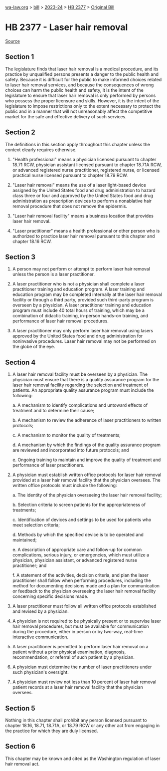 [wa-law.org](/) > [bill](/bill/) > [2023-24](/bill/2023-24/) > [HB 2377](/bill/2023-24/hb/2377/) > [Original Bill](/bill/2023-24/hb/2377/1/)

# HB 2377 - Laser hair removal

[Source](http://lawfilesext.leg.wa.gov/biennium/2023-24/Pdf/Bills/House%20Bills/2377.pdf)

## Section 1
The legislature finds that laser hair removal is a medical procedure, and its practice by unqualified persons presents a danger to the public health and safety. Because it is difficult for the public to make informed choices related to laser hair removal services, and because the consequences of wrong choices can harm the public health and safety, it is the intent of the legislature to ensure that laser hair removal is only performed by persons who possess the proper licensure and skills. However, it is the intent of the legislature to impose restrictions only to the extent necessary to protect the public and in a manner that will not unreasonably affect the competitive market for the safe and effective delivery of such services.

## Section 2
The definitions in this section apply throughout this chapter unless the context clearly requires otherwise.

1. "Health professional" means a physician licensed pursuant to chapter 18.71 RCW, physician assistant licensed pursuant to chapter 18.71A RCW, or advanced registered nurse practitioner, registered nurse, or licensed practical nurse licensed pursuant to chapter 18.79 RCW.

2. "Laser hair removal" means the use of a laser light-based device assigned by the United States food and drug administration to hazard class three or four and approved by the United States food and drug administration as prescription devices to perform a nonablative hair removal procedure that does not remove the epidermis.

3. "Laser hair removal facility" means a business location that provides laser hair removal.

4. "Laser practitioner" means a health professional or other person who is authorized to practice laser hair removal pursuant to this chapter and chapter 18.16 RCW.

## Section 3
1. A person may not perform or attempt to perform laser hair removal unless the person is a laser practitioner.

2. A laser practitioner who is not a physician shall complete a laser practitioner training and education program. A laser training and education program may be completed internally at the laser hair removal facility or through a third party, provided such third-party program is overseen by a physician. A laser practitioner training and education program must include 40 total hours of training, which may be a combination of didactic training, in-person hands-on training, and performance of laser hair removal procedures.

3. A laser practitioner may only perform laser hair removal using lasers approved by the United States food and drug administration for noninvasive procedures. Laser hair removal may not be performed on the globe of the eye.

## Section 4
1. A laser hair removal facility must be overseen by a physician. The physician must ensure that there is a quality assurance program for the laser hair removal facility regarding the selection and treatment of patients. An appropriate quality assurance program must include the following:

    a. A mechanism to identify complications and untoward effects of treatment and to determine their cause;

    b. A mechanism to review the adherence of laser practitioners to written protocols;

    c. A mechanism to monitor the quality of treatments;

    d. A mechanism by which the findings of the quality assurance program are reviewed and incorporated into future protocols; and

    e. Ongoing training to maintain and improve the quality of treatment and performance of laser practitioners.

2. A physician must establish written office protocols for laser hair removal provided at a laser hair removal facility that the physician oversees. The written office protocols must include the following:

    a. The identity of the physician overseeing the laser hair removal facility;

    b. Selection criteria to screen patients for the appropriateness of treatments;

    c. Identification of devices and settings to be used for patients who meet selection criteria;

    d. Methods by which the specified device is to be operated and maintained;

    e. A description of appropriate care and follow-up for common complications, serious injury, or emergencies, which must utilize a physician, physician assistant, or advanced registered nurse practitioner; and

    f. A statement of the activities, decision criteria, and plan the laser practitioner shall follow when performing procedures, including the method for documenting decisions made and a plan for communication or feedback to the physician overseeing the laser hair removal facility concerning specific decisions made.

3. A laser practitioner must follow all written office protocols established and revised by a physician.

4. A physician is not required to be physically present or to supervise laser hair removal procedures, but must be available for communication during the procedure, either in person or by two-way, real-time interactive communication.

5. A laser practitioner is permitted to perform laser hair removal on a patient without a prior physical examination, diagnosis, recommendation, or referral of such patient by a physician.

6. A physician must determine the number of laser practitioners under such physician's oversight.

7. A physician must review not less than 10 percent of laser hair removal patient records at a laser hair removal facility that the physician oversees.

## Section 5
Nothing in this chapter shall prohibit any person licensed pursuant to chapter 18.16, 18.71, 18.71A, or 18.79 RCW or any other act from engaging in the practice for which they are duly licensed.

## Section 6
This chapter may be known and cited as the Washington regulation of laser hair removal act.
